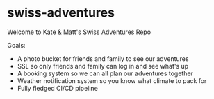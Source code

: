 # swiss-adventures


Welcome to Kate & Matt's Swiss Adventures Repo

Goals:
 - A photo bucket for friends and family to see our adventures
 - SSL so only friends and family can log in and see what's up
 - A booking system so we can all plan our adventures together
 - Weather notification system so you know what climate to pack for
 - Fully fledged CI/CD pipeline